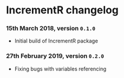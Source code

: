 # IncrementR changelog

### 15th March 2018, version `0.1.0`
  * Initial build of IncrementR package
  
### 27th February 2019, version `0.2.0`
  * Fixing bugs with variables referencing
